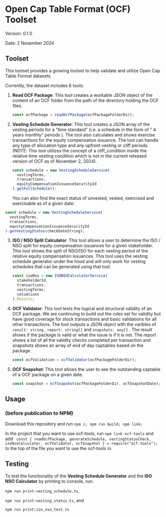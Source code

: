 # Open Cap Table Format (OCF) Toolset

Version: 0.1.0

Date: 2 November 2024

## Toolset

This toolset provides a growing toolset to help validate and utilize Open Cap Table Format datasets.

Currently, the dataset includes 6 tools:

1. **Read OCF Package**: This tool creates a workable JSON object of the content of an OCF folder from the path of the directory holding the OCF files.

   ```ts
   const ocfPackage = readOcfPackage(ocfPackageFolderDir);
   ```

2. **Vesting Schedule Generator**: This tool creates a JSON array of the vesting periods for a "time standard" (i.e. a schedule in the form of " 4 years monthly" periods ). The tool also calculates and shows exercise transactions for the equity compensation issuance. The tool can handle any type of allocation type and any upfront vesting or cliff periods. (NOTE: This tool utilizes the concept of a cliff_condition inside the relative time vesting condition which is not in the current released version of OCF as of November 2, 2024).

   ```typescript
   const schedule = new VestingScheduleService(
     vestingTerms,
     transactions,
     equityCompensationIssuanceSecurityId
   ).getFullSchedule();
   ```

   You can also find the exact status of unvested, vested, exercised and exercisable as of a given date:

```typescript
const schedule = new VestingScheduleService(
  vestingTerms,
  transactions,
  equityCompensationIssuanceSecurityId
).getVestingStatus(checkDateString);
```

3. **ISO / NSO Split Calculator**: This tool allows a user to determine the ISO / NSO split for equity compensation issuances for a given stakeholder. This tool shows the split of NSO/ISO for each vesting period of the relative equity compensation issuances. This tool uses the vesting schedule generator under the hood and will only work for vesting schedules that can be generated using that tool.

   ```typescript
   const isoNso = new ISONSOCalculatorService(
     stakeholderId,
     transactions,
     vestingTerms,
     valuations
   ).Results;
   ```

4. **OCF Validator**: This tool tests the logical and structural validity of an OCF package. We are continuing to build out the rules set for validity but have good coverage for stock transactions and basic validations for all other transactions. The tool outputs a JSON object with the varibles of `result: string` , `report: string[]` and `snapshots: any[]` . The result shows if the package is valid or what the issue is if it is not. The report shows a list of all the validity checks completed per transaction and snapshots shows an array of end of day captables based on the package.

   ```typescript
   const ocfValidation = ocfValidator(ocfPackageFolderDir);
   ```

5. **OCF Snapshot**: This tool allows the user to see the outstanding captable of a OCF package on a given date.

   ```typescript
   const snapshot = ocfSnapshot(ocfPackageFolderDir, ocfSnapshotDate);
   ```

## Usage

### (before publication to NPM)

Download this repository and run `npm i; npm run build; npm link;`

In the project that you want to use ocf-tools, run `npm link ocf-tools` and add
` const { readOcfPackage, generateSchedule, vestingStatusCheck, isoNsoCalculator, ocfValidator, ocfSnapshot } = require("ocf-tools");`
to the top of the file you want to use the ocf-tools in.

## Testing

To test the functionality of the **Vesting Schedule Generator** and the **ISO NSO Calculator** by printing to console, run:

`npm run print:vesting_schedule.ts`,

`npm run print:vesting_status.ts`, and

`npm run print:iso_nso_test.ts`
